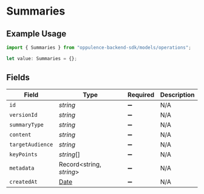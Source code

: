 # Summaries

## Example Usage

```typescript
import { Summaries } from "oppulence-backend-sdk/models/operations";

let value: Summaries = {};
```

## Fields

| Field                                                                                         | Type                                                                                          | Required                                                                                      | Description                                                                                   |
| --------------------------------------------------------------------------------------------- | --------------------------------------------------------------------------------------------- | --------------------------------------------------------------------------------------------- | --------------------------------------------------------------------------------------------- |
| `id`                                                                                          | *string*                                                                                      | :heavy_minus_sign:                                                                            | N/A                                                                                           |
| `versionId`                                                                                   | *string*                                                                                      | :heavy_minus_sign:                                                                            | N/A                                                                                           |
| `summaryType`                                                                                 | *string*                                                                                      | :heavy_minus_sign:                                                                            | N/A                                                                                           |
| `content`                                                                                     | *string*                                                                                      | :heavy_minus_sign:                                                                            | N/A                                                                                           |
| `targetAudience`                                                                              | *string*                                                                                      | :heavy_minus_sign:                                                                            | N/A                                                                                           |
| `keyPoints`                                                                                   | *string*[]                                                                                    | :heavy_minus_sign:                                                                            | N/A                                                                                           |
| `metadata`                                                                                    | Record<string, *string*>                                                                      | :heavy_minus_sign:                                                                            | N/A                                                                                           |
| `createdAt`                                                                                   | [Date](https://developer.mozilla.org/en-US/docs/Web/JavaScript/Reference/Global_Objects/Date) | :heavy_minus_sign:                                                                            | N/A                                                                                           |